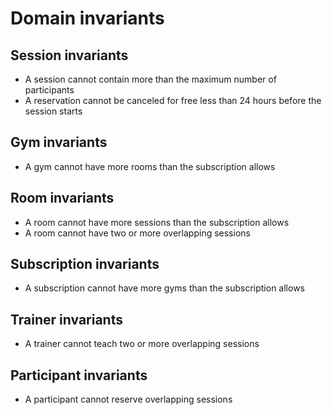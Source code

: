 # Domain invariants

## Session invariants

- A session cannot contain more than the maximum number of participants
- A reservation cannot be canceled for free less than 24 hours before the session starts

## Gym invariants

- A gym cannot have more rooms than the subscription allows

## Room invariants

- A room cannot have more sessions than the subscription allows
- A room cannot have two or more overlapping sessions

## Subscription invariants

- A subscription cannot have more gyms than the subscription allows

## Trainer invariants

- A trainer cannot teach two or more overlapping sessions

## Participant invariants

- A participant cannot reserve overlapping sessions